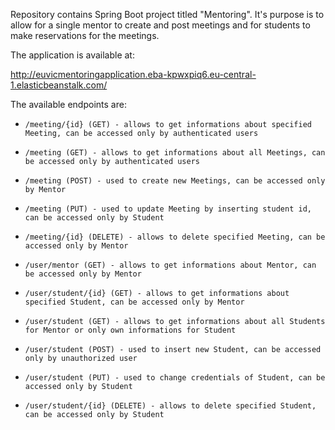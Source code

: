 Repository contains Spring Boot project titled "Mentoring". It's purpose is to allow for a single mentor to create and post meetings and for students to make reservations for the meetings. 

The application is available at: 

http://euvicmentoringapplication.eba-kpwxpiq6.eu-central-1.elasticbeanstalk.com/

The available endpoints are:

-     /meeting/{id} (GET) - allows to get informations about specified Meeting, can be accessed only by authenticated users
-     /meeting (GET) - allows to get informations about all Meetings, can be accessed only by authenticated users
-     /meeting (POST) - used to create new Meetings, can be accessed only by Mentor
-     /meeting (PUT) - used to update Meeting by inserting student id, can be accessed only by Student
-     /meeting/{id} (DELETE) - allows to delete specified Meeting, can be accessed only by Mentor
-     /user/mentor (GET) - allows to get informations about Mentor, can be accessed only by Mentor
-     /user/student/{id} (GET) - allows to get informations about specified Student, can be accessed only by Mentor
-     /user/student (GET) - allows to get informations about all Students for Mentor or only own informations for Student
-     /user/student (POST) - used to insert new Student, can be accessed only by unauthorized user
-     /user/student (PUT) - used to change credentials of Student, can be accessed only by Student
-     /user/student/{id} (DELETE) - allows to delete specified Student, can be accessed only by Student